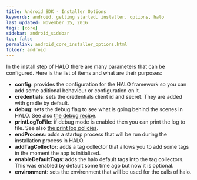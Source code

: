```yaml
---
title: Android SDK - Installer Options
keywords: android, getting started, installer, options, halo
last_updated: November 15, 2016
tags: [core]
sidebar: android_sidebar
toc: false
permalink: android_core_installer_options.html
folder: android
---
```


In the install step of HALO there are many parameters that can be configured. Here is the list of items and what are their purposes:

- **config**: provides the configuration for the HALO framework so you can add some aditional behaviour or configuration on it.
- **credentials**: sets the credentials client id and secret. They are added with gradle by default.
- **debug**: sets the debug flag to see what is going behind the scenes in HALO. See also [the debug recipe](./android_core_debug.html).
- **printLogToFile**: if debug mode is enabled then you can print the log to file. See also [the print log policies](./android_core_debug.html#print-log-information-to-file).
- **endProcess**: adds a startup process that will be run during the installation process in HALO.
- **addTagCollector**: adds a tag collector that allows you to add some tags in the moment the app is initialized.
- **enableDefaultTags**: adds the halo default tags into the tag collectors. This was enabled by default some time ago but now it is optional.
- **environment**: sets the environment that will be used for the calls of halo.
